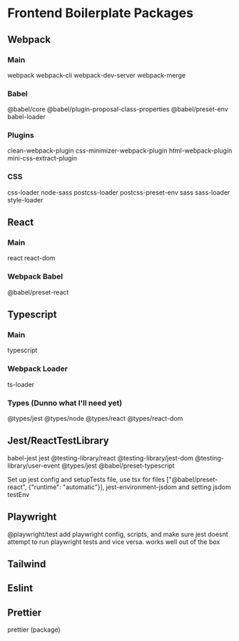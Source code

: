# Frontend Boilerplate Packages

## Webpack

### Main

webpack
webpack-cli
webpack-dev-server
webpack-merge

### Babel

@babel/core
@babel/plugin-proposal-class-properties
@babel/preset-env
babel-loader

### Plugins

clean-webpack-plugin
css-minimizer-webpack-plugin
html-webpack-plugin
mini-css-extract-plugin

### CSS

css-loader
node-sass
postcss-loader
postcss-preset-env
sass
sass-loader
style-loader

## React

### Main

react
react-dom

### Webpack Babel

@babel/preset-react

## Typescript

### Main

typescript

### Webpack Loader

ts-loader

### Types (Dunno what I'll need yet)

@types/jest
@types/node
@types/react
@types/react-dom

## Jest/ReactTestLibrary

babel-jest
jest
@testing-library/react
@testing-library/jest-dom
@testing-library/user-event
@types/jest
@babel/preset-typescript

Set up jest config and setupTests file, use tsx for files
["@babel/preset-react", {"runtime": "automatic"}],
jest-environment-jsdom and setting jsdom testEnv

## Playwright

@playwright/test
add playwright config, scripts, and make sure jest doesnt attempt to run playwright tests and vice versa. works well out of the box

## Tailwind

## Eslint

## Prettier

prettier (package)
